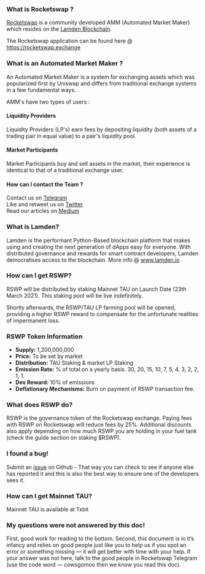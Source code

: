 
### What is Rocketswap ?

[Rocketswap](https://rocketswap.exchange) is a community developed AMM (Automated Market Maker) which resides on the [Lamden Blockchain](https://www.lamden.io).

The Rocketswap application can be found here @ https://rocketswap.exchange

### What is an Automated Market Maker ?

An Automated Market Maker is a system for exchanging assets which was popularized first by Uniswap and differs from traditional exchange systems in a few fundamental ways.

AMM's have two types of users :

#### Liquidity Providers
Liquidity Providers (LP's) earn fees by depositing liquidity (both assets of a trading pair in equal value) to a pair's liquidity pool.

#### Market Participants
Market Participants buy and sell assets in the market, their experience is identical to that of a traditional exchange user.

#### How can I contact the Team ?

Contact us on [Telegram](https://t.me/rocketswap)   
Like and retweet us on [Twitter](https://twitter.com/RSwapOfficial)   
Read our articles on [Medium](https://medium.com/rswp-io)   

### What is Lamden?

Lamden is the performant Python-Based blockchain platform that makes using and creating the next generation of dApps easy for everyone. With distributed governance and rewards for smart contract developers, Lamden democratises access to the blockchain. More info @ www.lamden.io

### How can I get RSWP?
RSWP will be distributed by staking Mainnet TAU on Launch Date (23th March 2021). This staking pool will be live indefinitely.

Shortly afterwards, the RSWP/TAU LP farming pool will be opened, providing a higher RSWP reward to compensate for the unfortunate realities of impermanent loss.

### RSWP Token Information

* **Supply:** 1,200,000,000   
* **Price:** To be set by market   
* **Distribution:** TAU Staking & market LP Staking   
* **Emission Rate:** % of total on a yearly basis. 30, 20, 15, 10, 7, 5, 4, 3, 2, 2, 1, 1.   
* **Dev Reward:** 10% of emissions   
* **Deflationary Mechanisms:** Burn on payment of RSWP transaction fee.   

### What does RSWP do?

RSWP is the governance token of the Rocketswap exchange. Paying fees with RSWP on Rocketswap will reduce fees by 25%. Additional discounts also apply depending on how much RSWP you are holding in your fuel tank (check the guide section on staking $RSWP).

### I found a bug!


Submit an [issue](https://github.com/cloakdkiller/rocketswap/issues) on Github - That way you can check to see if anyone else has reported it and this is also the best way to ensure one of the developers sees it.

### How can I get Mainnet TAU?

Mainnet TAU is available at Txbit

### My questions were not answered by this doc!

First, good work for reading to the bottom. Second, this document is in it’s infancy and relies on good people just like you to help us if you spot an error or something missing — it will get better with time with your help. If your answer was not here, talk to the good people in Rocketswap Telegram (use the code word — cowsgomoo then we know you read this doc).
